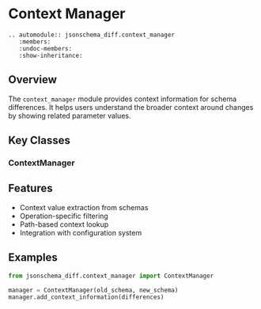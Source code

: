 # Context Manager

```{eval-rst}
.. automodule:: jsonschema_diff.context_manager
   :members:
   :undoc-members:
   :show-inheritance:
```

## Overview

The `context_manager` module provides context information for schema differences. It helps users understand the broader context around changes by showing related parameter values.

## Key Classes

### ContextManager

## Features

- Context value extraction from schemas
- Operation-specific filtering
- Path-based context lookup
- Integration with configuration system

## Examples

```python
from jsonschema_diff.context_manager import ContextManager

manager = ContextManager(old_schema, new_schema)
manager.add_context_information(differences)
```
